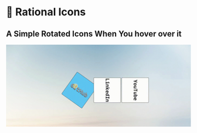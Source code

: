 # 🔄 Rational Icons 
A Simple Rotated Icons When You hover over it 
----------------------------
![](https://raw.githubusercontent.com/AbdallahHemdan/Courses-Notes/master/Rotational%20Icons/Result/RotationalIcons.gif)

